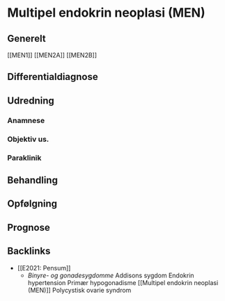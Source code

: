 # Multipel endokrin neoplasi (MEN)
## Generelt
[[MEN1]]
[[MEN2A]]
[[MEN2B]]

## Differentialdiagnose


## Udredning
### Anamnese

### Objektiv us.

### Paraklinik

## Behandling


## Opfølgning


## Prognose


## Backlinks
* [[E2021: Pensum]]
	* *Binyre- og gonadesygdomme*
Addisons sygdom
Endokrin hypertension
Primær hypogonadisme
[[Multipel endokrin neoplasi (MEN)]]
Polycystisk ovarie syndrom

<!-- #anki/tag/med/Endocrinology #anki/deck/Medicine -->

<!-- {BearID:0E882487-E643-423D-B1A8-82A24800CC18-42831-00007599A006AFD9} -->
